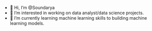 - 👋 Hi, I’m @Soundarya
- 👀 I’m interested in working on data analyst/data science projects.
- 🌱 I’m currently learning machine learning skills to building machine learning models.


<!---
Soundu1082/Soundu1082 is a ✨ special ✨ repository because its `README.md` (this file) appears on your GitHub profile.
You can click the Preview link to take a look at your changes.
--->
